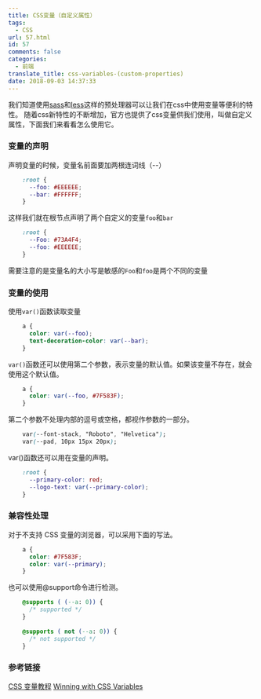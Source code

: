 ```yaml
---
title: CSS变量（自定义属性）
tags:
  - CSS
url: 57.html
id: 57
comments: false
categories:
  - 前端
translate_title: css-variables-(custom-properties)
date: 2018-09-03 14:37:33
---
```


我们知道使用[sass](https://www.sass.hk)和[less](http://lesscss.cn)这样的预处理器可以让我们在css中使用变量等便利的特性。 
随着css新特性的不断增加，官方也提供了css变量供我们使用，叫做自定义属性，下面我们来看看怎么使用它。
### 变量的声明
声明变量的时候，变量名前面要加两根连词线（--）
```css
    :root {
      --foo: #EEEEEE;
      --bar: #FFFFFF;
    }
```  

这样我们就在根节点声明了两个自定义的变量`foo`和`bar`
```css
    :root {
      --Foo: #73A4F4;
      --foo: #EEEEEE;
    }
```      

需要注意的是变量名的大小写是敏感的`Foo`和`foo`是两个不同的变量

### 变量的使用

使用`var()`函数读取变量
```css
    a {
      color: var(--foo);
      text-decoration-color: var(--bar);
    }
```   

`var()`函数还可以使用第二个参数，表示变量的默认值。如果该变量不存在，就会使用这个默认值。
```css
    a {
      color: var(--foo, #7F583F);
    }
```     

第二个参数不处理内部的逗号或空格，都视作参数的一部分。
```css
    var(--font-stack, "Roboto", "Helvetica");
    var(--pad, 10px 15px 20px);
```       

var()函数还可以用在变量的声明。
```css
    :root {
      --primary-color: red;
      --logo-text: var(--primary-color);
    }
```     

### 兼容性处理

对于不支持 CSS 变量的浏览器，可以采用下面的写法。
```css
    a {
      color: #7F583F;
      color: var(--primary);
    }
```     

也可以使用@support命令进行检测。
```css
    @supports ( (--a: 0)) {
      /* supported */
    }
    
    @supports ( not (--a: 0)) {
      /* not supported */
    }
```     

### 参考链接

[CSS 变量教程](http://www.ruanyifeng.com/blog/2017/05/css-variables.html "CSS 变量教程") 
[Winning with CSS Variables](https://vgpena.github.io/winning-with-css-variables/ "Winning with CSS Variables")
